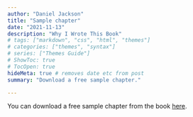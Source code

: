 ```yaml
---
author: "Daniel Jackson"
title: "Sample chapter"
date: "2021-11-13"
description: "Why I Wrote This Book"
# tags: ["markdown", "css", "html", "themes"]
# categories: ["themes", "syntax"]
# series: ["Themes Guide"]
# ShowToc: true
# TocOpen: true
hideMeta: true # removes date etc from post
summary: "Download a free sample chapter."

---
```


You can download a free sample chapter from the book <a href="eos-intro-sample-chapter.pdf" target="_blank">here</a>.
